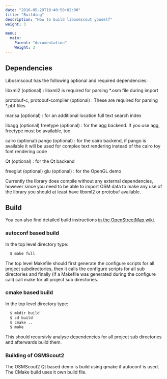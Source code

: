 ```yaml
---
date: "2016-05-29T19:40:58+02:00"
title: "Building"
description: "How to build libosmscout youself"
weight: 3

menu:
  main:
    Parent: "documentation"
    Weight: 3
---
```


## Dependencies

Libosmscout has the following optional and required dependencies:

libxml2 (optional)
: libxml2 is required for parsing *.osm file during import

protobuf-c, protobuf-compiler (optional)
: These are required for parsing *.pbf files

marisa (optional)
: for an additional location full text search index

libagg (optional)
freetype (optional)
: for the agg backend. If you use agg, freetype must be available, too

cairo (optional)
pango (optional)
: for the cairo backend, if pango is available it will be used for complex
  text rendering instead of the cairo toy font rendering code

Qt (optional)
: for the Qt backend

freeglut (optional)
glu (optional)
: for the OpenGL demo

Currently the library does compile without any external dependencies, however
since you need to be able to import OSM data to make any use of the library
you should at least have libxml2 or protobuf available.

## Build

You can also find detailed build instructions
[in the OpenStreetMap wiki](http://wiki.openstreetmap.org/wiki/Libosmscout).

### autoconf based build

In the top level directory type:

```bash
  $ make full
```

The top level Makefile should first generate the configure scripts for all
project subdirectories, then it calls the configure scripts for all
sub directories and finally (if a Makefile was generated during the
configure call) call make for all project sub directories.

### cmake based build

In the top level directory type:

```bash
  $ mkdir build
  $ cd build
  $ cmake ..
  $ make
```

This should recursivly analyse dependencies for all project sub directories and
afterwards build them.

### Building of OSMScout2

The OSMScout2 Qt based demo is build using qmake if autoconf is used. The
CMake build uses it own build file.


